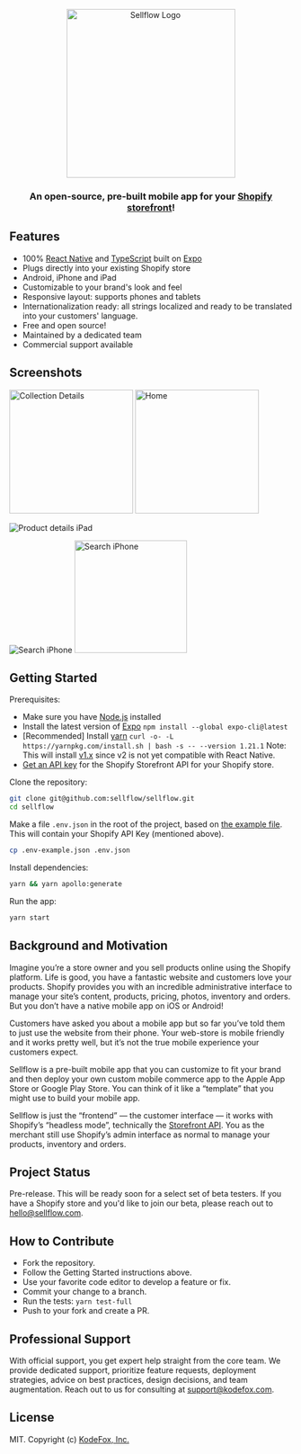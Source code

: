 <p align="center">
<img width="300" alt="Sellflow Logo" src="https://user-images.githubusercontent.com/369384/73398699-ce31fa00-429a-11ea-8afb-ed5ea6812a4c.png">
</p>

<h3 align="center">An open-source, pre-built mobile app for your <a href="https://help.shopify.com/en/api/storefront-api">Shopify storefront</a>!</h3>

## Features

- 100% [React Native](https://facebook.github.io/react-native/) and [TypeScript](http://typescriptlang.org) built on [Expo](https://expo.io)
- Plugs directly into your existing Shopify store
- Android, iPhone and iPad
- Customizable to your brand's look and feel
- Responsive layout: supports phones and tablets
- Internationalization ready: all strings localized and ready to be translated into your customers' language.
- Free and open source!
- Maintained by a dedicated team
- Commercial support available

## Screenshots

<p>
<img width="220" alt="Collection Details" src="https://user-images.githubusercontent.com/54926653/72737192-ad4e1280-3bd1-11ea-9248-0251445692ee.gif">
<img width="220" alt="Home" src="https://user-images.githubusercontent.com/54926653/72893965-e2cb3b00-3d4c-11ea-99c9-be5f9945b52c.gif">
</p>

![Product details iPad](https://user-images.githubusercontent.com/48467219/73233342-c9951500-41b8-11ea-8e77-e35f3f4d296c.gif)

<p>
<img alt="Search iPhone" src="https://user-images.githubusercontent.com/35681237/73165352-3a3f2180-4126-11ea-8849-2bdfe26c8c34.gif">
<img width="200" alt="Search iPhone" src="https://user-images.githubusercontent.com/54882003/72884116-28c9d400-3d38-11ea-88ee-409eb2d78074.gif">
</p>

## Getting Started

Prerequisites:

- Make sure you have [Node.js](https://nodejs.org) installed
- Install the latest version of [Expo](https://expo.io/learn)
  `npm install --global expo-cli@latest`
- [Recommended] Install [yarn](https://legacy.yarnpkg.com/docs/install)
  `curl -o- -L https://yarnpkg.com/install.sh | bash -s -- --version 1.21.1`
  Note: This will install [v1.x](https://github.com/yarnpkg/yarn/releases) since v2 is not yet compatible with React Native.
- [Get an API key](https://help.shopify.com/en/api/getting-started/authentication/private-authentication#generate-credentials-from-the-shopify-admin) for the Shopify Storefront API for your Shopify store.

Clone the repository:

```sh
git clone git@github.com:sellflow/sellflow.git
cd sellflow
```

Make a file `.env.json` in the root of the project, based on [the example file](https://github.com/sellflow/sellflow/tree/master/.env-example.json). This will contain your Shopify API Key (mentioned above).

```sh
cp .env-example.json .env.json
```

Install dependencies:

```sh
yarn && yarn apollo:generate
```

Run the app:

```sh
yarn start
```

## Background and Motivation

Imagine you’re a store owner and you sell products online using the Shopify platform. Life is good, you have a fantastic website and customers love your products. Shopify provides you with an incredible administrative interface to manage your site’s content, products, pricing, photos, inventory and orders. But you don’t have a native mobile app on iOS or Android!

Customers have asked you about a mobile app but so far you’ve told them to just use the website from their phone. Your web-store is mobile friendly and it works pretty well, but it’s not the true mobile experience your customers expect.

Sellflow is a pre-built mobile app that you can customize to fit your brand and then deploy your own custom mobile commerce app to the Apple App Store or Google Play Store. You can think of it like a “template” that you might use to build your mobile app.

Sellflow is just the “frontend” — the customer interface — it works with Shopify’s “headless mode”, technically the [Storefront API](https://help.shopify.com/en/api/storefront-api). You as the merchant still use Shopify’s admin interface as normal to manage your products, inventory and orders.

## Project Status

Pre-release. This will be ready soon for a select set of beta testers. If you have a Shopify store and you'd like to join our beta, please reach out to hello@sellflow.com.

## How to Contribute

- Fork the repository.
- Follow the Getting Started instructions above.
- Use your favorite code editor to develop a feature or fix.
- Commit your change to a branch.
- Run the tests:
  `yarn test-full`
- Push to your fork and create a PR.

## Professional Support

With official support, you get expert help straight from the core team. We provide dedicated support, prioritize feature requests, deployment strategies, advice on best practices, design decisions, and team augmentation. Reach out to us for consulting at support@kodefox.com.

## License

MIT. Copyright (c) [KodeFox, Inc.](https://github.com/kodefox)
